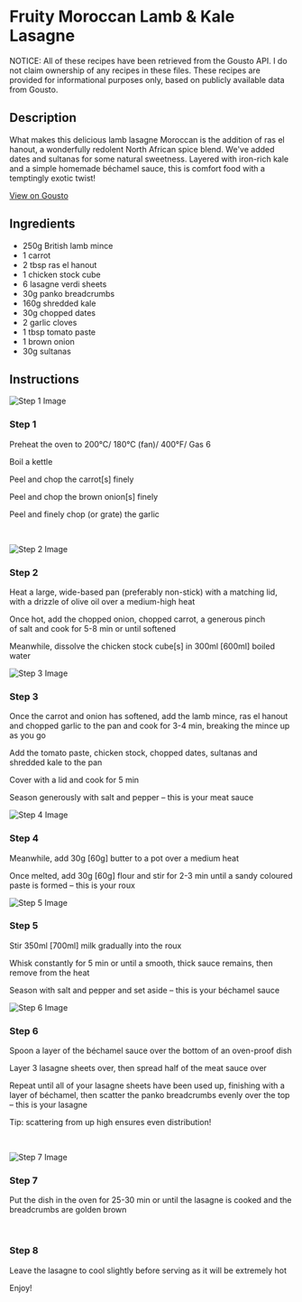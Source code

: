 # Fruity Moroccan Lamb & Kale Lasagne

NOTICE: All of these recipes have been retrieved from the Gousto API. I do not claim ownership of any recipes in these files. These recipes are provided for informational purposes only, based on publicly available data from Gousto.

## Description

What makes this delicious lamb lasagne Moroccan is the addition of ras el hanout, a wonderfully redolent North African spice blend. We've added dates and sultanas for some natural sweetness. Layered with iron-rich kale and a simple homemade béchamel sauce, this is comfort food with a temptingly exotic twist!

[View on Gousto](https://www.gousto.co.uk/recipes/cookbook/fruity-moroccan-lamb-kale-lasagne)

## Ingredients

- 250g British lamb mince 
- 1 carrot
- 2 tbsp ras el hanout
- 1 chicken stock cube
- 6 lasagne verdi sheets
- 30g panko breadcrumbs
- 160g shredded kale
- 30g chopped dates 
- 2 garlic cloves
- 1 tbsp tomato paste
- 1 brown onion
- 30g sultanas

## Instructions

![Step 1 Image](https://production-media.gousto.co.uk/cms/recipe-step-image/781.-step-1-x200.jpg)

### Step 1

Preheat the oven to 200&deg;C/ 180&deg;C (fan)/ 400&deg;F/ Gas 6


Boil a kettle


Peel and chop the carrot<span class="text-danger">[s]</span>&nbsp;finely


Peel and chop the brown&nbsp;onion<span class="text-danger">[s]</span>&nbsp;finely&nbsp;


Peel and finely chop (or grate) the garlic


&nbsp;

![Step 2 Image](https://production-media.gousto.co.uk/cms/recipe-step-image/781.-step-2-x200.jpg)

### Step 2

Heat a large, wide-based pan (preferably non-stick) with a matching lid, with a drizzle of&nbsp;olive oil&nbsp;over a medium-high&nbsp;heat&nbsp;


Once hot, add the chopped&nbsp;onion,&nbsp;chopped carrot,&nbsp;a generous pinch of&nbsp;salt&nbsp;and cook for 5-8 min or until&nbsp;softened


Meanwhile, dissolve the chicken&nbsp;stock cube<span class="text-danger">[s]</span>&nbsp;in 300ml&nbsp;<span class="text-danger">[600ml]</span>&nbsp;boiled water

![Step 3 Image](https://production-media.gousto.co.uk/cms/recipe-step-image/781.-step-3-x200.jpg)

### Step 3

Once the carrot and onion has softened, add the lamb mince,&nbsp;ras el hanout and chopped&nbsp;garlic&nbsp;to the pan and cook for 3-4 min, breaking the mince up as you go


Add the tomato paste, chicken&nbsp;stock, chopped&nbsp;dates,&nbsp;sultanas&nbsp;and shredded&nbsp;kale to the pan


Cover with a lid and cook for 5 min&nbsp;


Season generously with salt and pepper &ndash;&nbsp;this is your meat sauce

![Step 4 Image](https://production-media.gousto.co.uk/cms/recipe-step-image/781.-step-4-x200.jpg)

### Step 4

Meanwhile, add 30g <span class="text-danger">[60g]</span>&nbsp;butter to a pot over a medium heat


Once melted, add 30g <span class="text-danger">[60g]</span>&nbsp;flour and stir for 2-3 min until a sandy coloured paste is formed &ndash; this is your roux

![Step 5 Image](https://production-media.gousto.co.uk/cms/recipe-step-image/781.-step-5-x200.jpg)

### Step 5

Stir 350ml <span class="text-danger">[700ml]</span>&nbsp;milk gradually into the roux


Whisk&nbsp;constantly for 5 min or until a smooth, thick sauce remains, then remove from the heat


Season with salt and pepper and set aside &ndash; this is your b&eacute;chamel sauce

![Step 6 Image](https://production-media.gousto.co.uk/cms/recipe-step-image/781_step-6-x200.jpg)

### Step 6

Spoon a layer of the b&eacute;chamel sauce&nbsp;over the bottom of an oven-proof dish


Layer 3 lasagne sheets&nbsp;over, then spread half of the meat sauce&nbsp;over


Repeat until all of your lasagne sheets have been used up, finishing with a layer of b&eacute;chamel, then scatter the panko breadcrumbs evenly over the top &ndash; this is your lasagne&nbsp;


Tip: scattering from up high ensures even distribution!


&nbsp;

![Step 7 Image](https://production-media.gousto.co.uk/cms/recipe-step-image/781.-step-7-x200.jpg)

### Step 7

Put the dish in the oven for 25-30&nbsp;min or until the lasagne&nbsp;is cooked and the breadcrumbs are golden brown


&nbsp;

### Step 8

Leave the lasagne to cool slightly before serving as it will be extremely hot


Enjoy!


